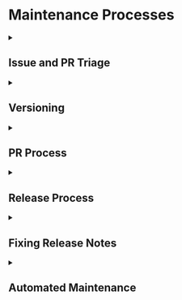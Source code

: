 # Maintenance Processes

<details>
<summary>
<h2>Issue and PR Triage</h2>
</summary>

Issue triage should be handled regularly (recommend short daily sessions or
longer weekly sessions) to keep response times low.

We use an open-source tool called
[Triage Party](https://github.com/google/triage-party) to triage GitHub issues
and PRs.  This provides a unified view of issues across all of our repositories.
Though it is meant for maintainers, it is accessible to anyone, and does not
have any write permissions to any repos.

Our Triage Party instance provides views that are scoped to specific groups of
projects:
 - [Shaka Player](https://triage-party.shakalab.rocks/s/Player)
 - [Shaka Packager](https://triage-party.shakalab.rocks/s/Packager)
 - [Shaka Player Embedded](https://triage-party.shakalab.rocks/s/Embedded)
 - [Shaka Streamer](https://triage-party.shakalab.rocks/s/Streamer)
 - [Infrastructure projects](https://triage-party.shakalab.rocks/s/Infra)
 - [EME Logger](https://triage-party.shakalab.rocks/s/Logger)

You can navigate between projects using the headings in the top-left:

![Project navigation screenshot](project-nav.png)

Within each project, there are tasks for triage, fixing bugs, and cleanup.  By
default, you get collections associated with triage.  You can navigate between
tasks by clicking the headings in the top-right:

![Task navigation screenshot](task-nav.png)

The issues in the triage collections should be investigated in order.  For
example, "untyped issues" should have their type set (`type: bug`,
`type: enhancement`, `type: question`, etc.), then "unprioritized issues"
should have a priority label set (`priority: P1`, `priority: P2`, etc.)

Each task has a description, and each issue in that list can be clicked to open
a new tab to the issue on GitHub.  Tasks can be collapsed by clicking on the
heading.

Our triage party instance is customized, configured, built, and deployed from
[shaka-project/triage-party-config](https://github.com/shaka-project/triage-party-config).
Any time changes are merged to the `main` branch, the instance is automatically
updated through Google Cloud Build and deployed to Google Cloud Run.
</details>


<details>
<summary>
<h2>Versioning</h2>
</summary>

### Semantic Versioning

Shaka Player uses semantic versioning for releases (see
[semver.org](https://semver.org/)).  This is expected for packages in the
JavaScript ecosystem, and is generally understood by developers.

Version numbers have three numeric components separated by dots, and an
optional prerelease tag.  Versions look like this: MAJOR.MINOR.PATCH, and the
rules can be summarized as:

1. Increment MAJOR when you make incompatible API changes,
2. Increment MINOR when you add functionality in a backwards compatible manner,
3. Increment PATCH when you make backwards compatible bug fixes.

Unless otherwise noted (for a specific project), release versioning is
automated as part of the release workflow.


### Conventional Commits

Conventional Commits is a syntax for commit messages that helps automate
semantic versioning (see [conventionalcommits.org](https://conventionalcommits.org/)).
In short, every commit message should begin with a commit type and a colon,
such as "fix: ..." for backward compatible bug fixes, "feat: ..." for backward
compatible features, or "feat!: ..." for a breaking change.

The automated release workflow will parse these commit messages to determine
what the release version should be.  If no features have been added, the PATCH
number is incremented.  If only backward compatible features have been added,
the MINOR number is incremented.  If breaking changes have been added, the
MAJOR number is incremented.  See the rules for
["Semantic Versioning"](#semantic-versioning) above.
</details>


<details>
<summary>
<h2>PR Process</h2>
</summary>

PR titles and descriptions should follow [Conventional Commits syntax](https://www.conventionalcommits.org/).
This is enforced already by GitHub Actions for most of our repositories
(excluding non-releasing repos for things like infrastructure).

If a PR title does not meet the requirements, a required check will fail and
the PR cannot be merged.  As a maintainer, you can simply edit the PR title,
and the check will be run again.

If you are a maintainer, you should install the
[Squashed Merge Message browser extension](https://github.com/zachwhaley/squashed-merge-message#install)
to make sure your PR commits match the PR title and description.  The extension
will override the default commit message provided by GitHub when you merge a PR.
(If the extension doesn't work the first time, just reload the page.)

This ensures that PR commits follow Conventional Commits syntax, which will in
turn drive the generation of changelogs and releases.
</details>


<details>
<summary>
<h2>Release Process</h2>
</summary>

Releases are generally automated through a tool called [Release Please](https://github.com/googleapis/release-please).
A GitHub Action will watch the commit messages of all new changes to the `main`
branch or configured release branches, and automatically generate or update a
release PR.  This PR will update version numbers and changelogs.

Version number changes respect [Semantic Versioning](https://semver.org/),
based on [Conventional Commits](https://conventionalcommits.org/) syntax in the
commit messages.  See ["Versioning"](#versioning) above.

To start the release process, just approve and merge the automated release PR.
The Action will run again, this time creating tags and GitHub releases, as well
as any NPM, PyPi, or other releases necessary.

> :information_source: **NOTE**: Our release PRs do not automatically trigger
> the PR title check.  (We don't know why not.)  To get the title check to run,
> you may need to approve the PR or make a no-op change to the title.

> :information_source: **NOTE**: The following repositories have not yet
> adopted the release automation described here:
> - [Generic WebDriver Server](https://github.com/shaka-project/generic-webdriver-server)
> - [Shaka Packager](https://github.com/shaka-project/shaka-packager)
> - [Shaka Player Embedded](https://github.com/shaka-project/shaka-player-embedded)
> - [Shaka Streamer](https://github.com/shaka-project/shaka-streamer)


### Per-Project Release Processes

 - [Shaka Player](shaka-player.md)

> :pencil: **TODO**: Add more per-project release process docs.
</details>


<details>
<summary>
<h2>Fixing Release Notes</h2>
</summary>

If you merge a PR and want to fix the release notes for it before release, you
can edit the PR description and append an "override" block.  This is a feature
of Release Please.

Example:

```
BEGIN_COMMIT_OVERRIDE
feat: add ability to override merged commit message

fix: another message
chore: a third message
END_COMMIT_OVERRIDE
```

Upstream documentation:
  https://github.com/googleapis/release-please#how-can-i-fix-release-notes
</details>


<details>
<summary>
<h2>Automated Maintenance</h2>
</summary>

See also these automated systems which are widely deployed across our repos:

 - https://github.com/shaka-project/shaka-github-tools/tree/main/update-issues
 - https://github.com/shaka-project/shaka-github-tools/tree/main/sync-labels
 - https://github.com/shaka-project/shaka-github-tools/tree/main/validate-pr-title
 - https://github.com/shaka-project/shaka-github-tools/blob/main/.github/workflows/sync-common-workflows.yaml
</details>

